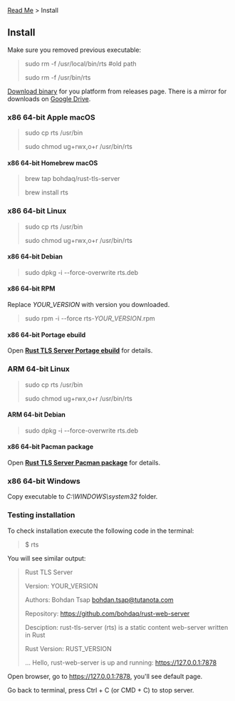 [Read Me](README.md) > Install

## Install

Make sure you removed previous executable:

> sudo rm -f /usr/local/bin/rts #old path
>
> sudo rm -f /usr/bin/rts
> 
[Download binary](https://github.com/bohdaq/rust-tls-server/releases) for you platform from releases page.
There is a mirror for downloads on [Google Drive](https://drive.google.com/drive/folders/1m0GyfvSaKROutjWeVLg23VBCbqZn7OkW?usp=share_link).
### x86 64-bit Apple macOS
> sudo cp rts /usr/bin
>
> sudo chmod ug+rwx,o+r /usr/bin/rts
#### x86 64-bit Homebrew macOS
> brew tap bohdaq/rust-tls-server
>
> brew install rts

### x86 64-bit Linux
> sudo cp rts /usr/bin
>
> sudo chmod ug+rwx,o+r /usr/bin/rts
#### x86 64-bit Debian
> sudo dpkg -i --force-overwrite rts.deb
#### x86 64-bit RPM
Replace _YOUR_VERSION_ with version you downloaded.
> sudo rpm -i --force rts-_YOUR_VERSION_.rpm
#### x86 64-bit Portage ebuild
Open **[Rust TLS Server Portage ebuild](https://github.com/bohdaq/rts-portage-ebuild)** for details.


### ARM 64-bit Linux
> sudo cp rts /usr/bin
>
> sudo chmod ug+rwx,o+r /usr/bin/rts
#### ARM 64-bit Debian
> sudo dpkg -i --force-overwrite rts.deb
#### x86 64-bit Pacman package
Open **[Rust TLS Server Pacman package](https://github.com/bohdaq/rts-arch-package)** for details.

### x86 64-bit Windows
Copy executable to _C:\WINDOWS\system32_ folder.


### Testing installation
To check installation execute the following code in the terminal:

> $ rts

You will see similar output:

> Rust TLS Server
>
> Version:       YOUR_VERSION
>
> Authors:       Bohdan Tsap <bohdan.tsap@tutanota.com>
>
> Repository:    https://github.com/bohdaq/rust-web-server
>
> Desciption:    rust-tls-server (rts) is a static content web-server written in Rust
>
> Rust Version:  RUST_VERSION
> 
> ...
> Hello, rust-web-server is up and running: https://127.0.0.1:7878


Open browser, go to https://127.0.0.1:7878, you'll see default page.

Go back to terminal, press Ctrl + C (or CMD + C) to stop server.